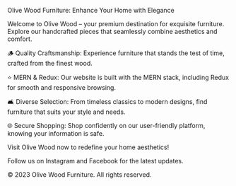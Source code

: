 Olive Wood Furniture: Enhance Your Home with Elegance

Welcome to Olive Wood – your premium destination for exquisite furniture. Explore our handcrafted pieces that seamlessly combine aesthetics and comfort.

🪵 Quality Craftsmanship: Experience furniture that stands the test of time, crafted from the finest wood.

⭐ MERN & Redux: Our website is built with the MERN stack, including Redux for smooth and responsive browsing.

🛋️ Diverse Selection: From timeless classics to modern designs, find furniture that suits your style and needs.

🌐 Secure Shopping: Shop confidently on our user-friendly platform, knowing your information is safe.

Visit Olive Wood now to redefine your home aesthetics!

Follow us on Instagram and Facebook for the latest updates.

© 2023 Olive Wood Furniture. All rights reserved.